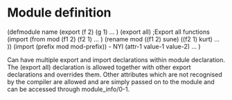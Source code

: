 # Module definition

(defmodule name
  (export (f 2) (g 1) ... )
  (export all)                                  ;Export all functions
  (import (from mod (f1 2) (f2 1) ... )
          (rename mod ((f1 2) sune) ((f2 1) kurt) ... ))
  (import (prefix mod mod-prefix))              - NYI
  (attr-1 value-1 value-2)
  ... )

Can have multiple export and import declarations within module
declaration. The (export all) declaration is allowed together with
other export declarations and overrides them. Other attributes which
are not recognised by the compiler are allowed and are simply passed
on to the module and can be accessed through module_info/0-1.

